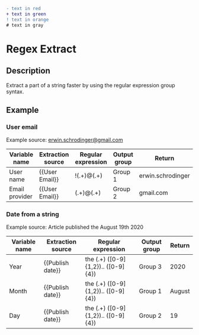 
```diff
- text in red
+ text in green
! text in orange
# text in gray
```

# Regex Extract


## Description

Extract a part of a string faster by using the regular expression group syntax.


## Example

### User email

Example source: erwin.schrodinger@gmail.com

|Variable name|Extraction source|Regular expression|Output group|Return|
| ---- | ---- | ---- | ---- | ---- |
|User name|{{User Email}}|!(.+)@(.+)|Group 1|erwin.schrodinger|
|Email provider|{{User Email}}|(.+)@(.+)|Group 2|gmail.com|

### Date from a string

Example source: Article published the August 19th 2020

|Variable name|Extraction source|Regular expression|Output group|Return|
| ---- | ---- | ---- | ---- | ---- |
|Year|{{Publish date}}|the (.+) ([0-9]{1,2}).. ([0-9]{4})|Group 3|2020|
|Month|{{Publish date}}|the (.+) ([0-9]{1,2}).. ([0-9]{4})|Group 1|August|
|Day|{{Publish date}}|the (.+) ([0-9]{1,2}).. ([0-9]{4})|Group 2|19|
